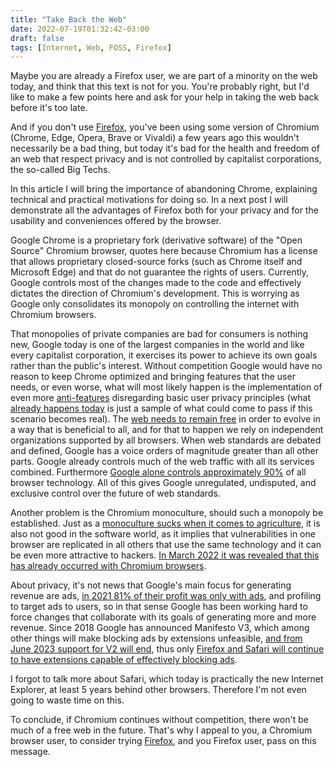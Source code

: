 ```yaml
---
title: "Take Back the Web"
date: 2022-07-19T01:32:42-03:00
draft: false
tags: [Internet, Web, FOSS, Firefox] 
---
```


Maybe you are already a Firefox user, we are part of a minority on the web today, and think that this text is not for you. You're probably right, but I'd like to make a few points here and ask for your help in taking the web back before it's too late.

And if you don't use [Firefox](https://www.mozilla.org/en-US/firefox/new/), you've been using some version of Chromium (Chrome, Edge, Opera, Brave or Vivaldi) a few years ago this wouldn't necessarily be a bad thing, but today it's bad for the health and freedom of an web that respect privacy and is not controlled by capitalist corporations, the so-called Big Techs.

In this article I will bring the importance of abandoning Chrome, explaining technical and practical motivations for doing so.
In a next post I will demonstrate all the advantages of Firefox both for your privacy and for the usability and conveniences offered by the browser.

Google Chrome is a proprietary fork (derivative software) of the "Open Source" Chromium browser, quotes here because Chromium has a license that allows proprietary closed-source forks (such as Chrome itself and Microsoft Edge) and that do not guarantee the rights of users. Currently, Google controls most of the changes made to the code and effectively dictates the direction of Chromium's development. This is worrying as Google only consolidates its monopoly on controlling the internet with Chromium browsers.

That monopolies of private companies are bad for consumers is nothing new, Google today is one of the largest companies in the world and like every capitalist corporation, it exercises its power to achieve its own goals rather than the public's interest. Without competition Google would have no reason to keep Chrome optimized and bringing features that the user needs, or even worse, what will most likely happen is the implementation of even more [anti-features](https://en.wiktionary.org/wiki/anti-feature) disregarding basic user privacy principles (what [already happens today](https://developer.chrome.com/docs/extensions/mv3/intro/) is just a sample of what could come to pass if this scenario becomes real).
The [web needs to remain free](https://home.cern/science/computing/birth-web) in order to evolve in a way that is beneficial to all, and for that to happen we rely on independent organizations supported by all browsers. When web standards are debated and defined, Google has a voice orders of magnitude greater than all other parts.
Google already controls much of the web traffic with all its services combined. Furthermore [Google alone controls approximately 90%](https://www.w3schools.com/browsers/default.asp) of all browser technology. All of this gives Google unregulated, undisputed, and exclusive control over the future of web standards.

Another problem is the Chromium monoculture, should such a monopoly be established. Just as a [monoculture sucks when it comes to agriculture](https://wikipedia.org/wiki/Monoculture), it is also not good in the software world, as it implies that vulnerabilities in one browser are replicated in all others that use the same technology and it can be even more attractive to hackers. [In March 2022 it was revealed that this has already occurred with Chromium browsers](https://www.zdnet.com/article/chrome-and-edge-hit-with-v8-type-confusion-vulnerability-with-in-the-wild-exploit/).

About privacy, it's not news that Google's main focus for generating revenue are ads, [in 2021 81% of their profit was only with ads](https://last10k.com/sec-filings/googl), and profiling to target ads to users, so in that sense Google has been working hard to force changes that collaborate with its goals of generating more and more revenue.
Since 2018 Google has announced Manifesto V3, which among other things will make blocking ads by extensions unfeasible, [and from June 2023 support for V2 will end](https://developer.chrome.com/docs/extensions/mv3/mv2-sunset/), thus only [Firefox and Safari will continue to have extensions capable of effectively blocking ads](https://www.theverge.com/2022/6/10/23131029/mozilla-ad-blocking-firefox-google-chrome-privacy-manifest-v3-web-request).

I forgot to talk more about Safari, which today is practically the new Internet Explorer, at least 5 years behind other browsers. Therefore I'm not even going to waste time on this.

To conclude, if Chromium continues without competition, there won't be much of a free web in the future. That's why I appeal to you, a Chromium browser user, to consider trying [Firefox](https://www.mozilla.org/en-US/firefox/new/), and you Firefox user, pass on this message.